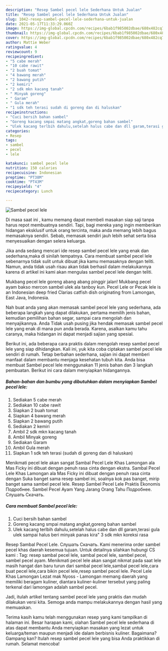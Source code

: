 ```yaml
---
description: "Resep Sambel pecel lele Sederhana Untuk Jualan"
title: "Resep Sambel pecel lele Sederhana Untuk Jualan"
slug: 1042-resep-sambel-pecel-lele-sederhana-untuk-jualan
date: 2021-05-17T11:33:29.060Z
image: https://img-global.cpcdn.com/recipes/6bab1f985002dbae/680x482cq70/sambel-pecel-lele-foto-resep-utama.jpg
thumbnail: https://img-global.cpcdn.com/recipes/6bab1f985002dbae/680x482cq70/sambel-pecel-lele-foto-resep-utama.jpg
cover: https://img-global.cpcdn.com/recipes/6bab1f985002dbae/680x482cq70/sambel-pecel-lele-foto-resep-utama.jpg
author: Mattie Weber
ratingvalue: 4
reviewcount: 9
recipeingredient:
- "5 cabe merah"
- "10 cabe rawit"
- "2 buah tomat"
- "4 bawang merah"
- "2 bawang putih"
- "2 kemiri"
- "2 sdk mkn kacang tanah"
- " Minyak goreng"
- " Garam"
- " Gula merah"
- "1 sdk teh terasi sudah di goreng dan di haluskan"
recipeinstructions:
- "Cuci bersih bahan sambel"
- "Goreng kacang smpai matang angkat,goreng bahan sambel"
- "Ulek kacang terlbih dahulu,setelah halus cabe dan dll garam,terasi gula ulek sampai halus beri minyak panas kira&#34; 3 sdk mkn koreksi rasa"
categories:
- Resep
tags:
- sambel
- pecel
- lele

katakunci: sambel pecel lele 
nutrition: 150 calories
recipecuisine: Indonesian
preptime: "PT38M"
cooktime: "PT43M"
recipeyield: "4"
recipecategory: Lunch

---
```



![Sambel pecel lele](https://img-global.cpcdn.com/recipes/6bab1f985002dbae/680x482cq70/sambel-pecel-lele-foto-resep-utama.jpg)

Di masa  saat ini , kamu memang dapat membeli masakan siap saji tanpa harus repot membuatnya sendiri. Tapi, bagi mereka yang ingin memberikan hidangan eksklusif untuk orang tercinta, maka anda memang lebih bagus memasaknya sendiri. Sebab, memasak sendiri jauh lebih sehat serta bisa menyesuaikan dengan selera keluarga.

Jika anda sedang mencari ide resep sambel pecel lele yang enak dan sederhana,maka di sinilah tempatnya. Cara membuat sambel pecel lele  sebenarnya tidak sulit untuk dibuat jika kamu memasaknya dengan teliti. Namun, anda tidak usah risau akan tidak berhasil dalam melakukannya 
karena di artikel ini kami akan mengulas sambel pecel lele dengan teliti.  

Mukbang pecel lele goreng abang abang pinggir jalan! Mukbang pecel ayam bakso mercon sambel ulek ala tanboy kun. Pecel Lele or Pecak lele is an Indonesian deep fried Clarias catfish dish originating from Lamongan, East Java, Indonesia.

Nah buat anda yang akan memasak sambel pecel lele yang sederhana, ada beberapa langkah yang dapat dilakukan, pertama memilih jenis bahan, kemudian pemilihan bahan segar, sampai cara mengolah dan menyajikannya. Anda Tidak usah pusing jika hendak memasak sambel pecel lele yang enak di mana pun anda berada. Karena, asalkan kamu  tahu caranya, maka hidangan ini dapat menjadi sajian yang spesial.

Berikut ini, ada beberapa cara praktis  dalam mengolah resep sambel pecel lele yang siap dihidangkan. Kali ini, yuk kita coba ciptakan sambel pecel lele sendiri di rumah. Tetap berbahan sederhana, sajian ini dapat memberi manfaat dalam membantu menjaga kesehatan tubuh kita. Anda bisa membuat Sambel pecel lele menggunakan 11 jenis bahan dan 3 langkah pembuatan. Berikut ini cara dalam menyiapkan hidangannya.

<!--inarticleads1-->

##### Bahan-bahan dan bumbu yang dibutuhkan dalam menyiapkan Sambel pecel lele:

1. Sediakan 5 cabe merah
1. Sediakan 10 cabe rawit
1. Siapkan 2 buah tomat
1. Siapkan 4 bawang merah
1. Siapkan 2 bawang putih
1. Sediakan 2 kemiri
1. Ambil 2 sdk mkn kacang tanah
1. Ambil  Minyak goreng
1. Sediakan  Garam
1. Ambil  Gula merah
1. Siapkan 1 sdk teh terasi (sudah di goreng dan di haluskan)


Menikmati pecel lele akan sangat Sambal Pecel Lele Khas Lamongan ala Mas Ficky ini dibuat dengan penuh rasa cinta dengan ekstra. Sambal Pecel Lele Khas Lamongan ala Mas Ficky ini dibuat dengan penuh rasa cinta dengan Suka banget sama resep sambel ini, soalnya kok pas banget, mirip banget sama sambel pecel lele. Resep Sambel Pecel Lele Praktis Ekonomis Подробнее. Sambel Pecel Ayam Yang Jarang Orang Tahu Подробнее. Слушать Скачать. 

<!--inarticleads2-->

##### Cara membuat Sambel pecel lele:

1. Cuci bersih bahan sambel
1. Goreng kacang smpai matang angkat,goreng bahan sambel
1. Ulek kacang terlbih dahulu,setelah halus cabe dan dll garam,terasi gula ulek sampai halus beri minyak panas kira&#34; 3 sdk mkn koreksi rasa


Resep Sambal Pecel Lele. Слушать Скачать. Kami menerima order sambel pecel khas daerah kesemua tujuan. Untuk detailnya silahkan hubungi CS kami : Tag: resep sambal pecel lele, sambal pecel lele, sambel pecel, sambel pecel ayam. Menikmati pecel lele akan sangat nikmat pada saat lele masih hangat dan baru turun dari sambal pecel lele,sambal pecel lele,cara buat pecel lele,cara bikin pecel lele,resep sambel pecel lele. Pecel Lele Khas Lamongan Lezat mak Nyoss - Lamongan memang daerah yang memiliki beragam kuliner, diantara kuliner-kuliner tersebut yang paling terkenal dari lamongan adalah sambel pecel. 

Jadi, itulah artikel tentang  sambel pecel lele  yang praktis dan mudah dilakukan versi kita. Semoga anda mampu melakukannya dengan hasil yang memuaskan. 

Terima kasih kamu telah menggunakan resep yang kami tampilkan di halaman ini. Besar harapan kami, olahan  Sambel pecel lele sederhana di atas dapat membantu Anda menyiapkan masakan yang lezat untuk keluarga/teman maupun menjadi ide dalam berbisnis kuliner. Bagaimana? Gampang kan? Itulah resep sambel pecel lele yang bisa Anda praktikkan di rumah. Selamat mencoba!

